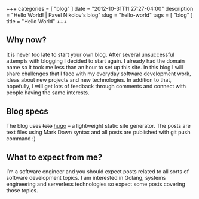 +++
categories  = [ "blog" ]
date        = "2012-10-31T11:27:27-04:00"
description = "Hello World! | Pavel Nikolov's blog"
slug        = "hello-world"
tags        = [ "blog" ]
title       = "Hello World"
+++

## Why now?
It is never too late to start your own blog. After several unsuccessful attempts with blogging I decided to start again. I already had the domain name so it took me less than an hour to set up this site. In this blog I will share challenges that I face with my everyday software development work, ideas about new projects and new technologies. In addition to that, hopefully, I will get lots of feedback through comments and connect with people having the same interests.

## Blog specs
The blog uses ~~toto~~ [hugo](https://gohugo.io) – a lightweight static site generator. The posts are text files using Mark Down syntax and all posts are published with git push command :)

## What to expect from me?
I’m a software engineer and you should expect posts related to all sorts of software development topics. I am interested in Golang, systems engineering and serverless technologies so expect some posts covering those topics.